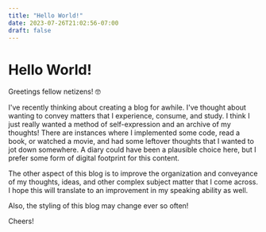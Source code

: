 ```yaml
---
title: "Hello World!"
date: 2023-07-26T21:02:56-07:00
draft: false
---
```


# Hello World!
Greetings fellow netizens! 🤓

I've recently thinking about creating a blog for awhile. I've thought about wanting to convey matters that I experience, consume, and study. I think I just really wanted a method of self-expression and an archive of my thoughts! There are instances where I implemented some code, read a book, or watched a movie, and had some leftover thoughts that I wanted to jot down somewhere. A diary could have been a plausible choice here, but I prefer some form of digital footprint for this content.

The other aspect of this blog is to improve the organization and conveyance of my thoughts, ideas, and other complex subject matter that I come across. I hope this will translate to an improvement in my speaking ability as well.

Also, the styling of this blog may change ever so often!

Cheers!